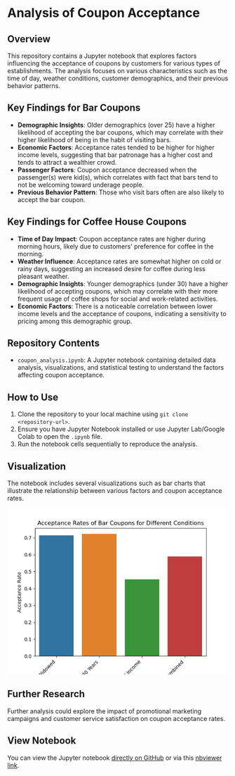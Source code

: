 # Analysis of Coupon Acceptance

## Overview
This repository contains a Jupyter notebook that explores factors influencing the acceptance of coupons by customers for various types of establishments. The analysis focuses on various characteristics such as the time of day, weather conditions, customer demographics, and their previous behavior patterns.

## Key Findings for Bar Coupons
- **Demographic Insights**: Older demographics (over 25) have a higher likelihood of accepting the bar coupons, which may correlate with their
higher likelihood of being in the habit of visiting bars.
- **Economic Factors**: Acceptance rates tended to be higher for higher income levels, suggesting that bar patronage has a higher cost and
tends to attract a wealthier crowd.
- **Passenger Factors**: Coupon acceptance decreased when the passenger(s) were kid(s), which correlates with fact that bars tend to not
be welcoming toward underage people.
- **Previous Behavior Pattern**: Those who visit bars often are also likely to accept the bar coupon.

## Key Findings for Coffee House Coupons
- **Time of Day Impact**: Coupon acceptance rates are higher during morning hours, likely due to customers' preference for coffee in the morning.
- **Weather Influence**: Acceptance rates are somewhat higher on cold or rainy days, suggesting an increased desire for coffee during less pleasant weather.
- **Demographic Insights**: Younger demographics (under 30) have a higher likelihood of accepting coupons, which may correlate with their more frequent usage of coffee shops for social and work-related activities.
- **Economic Factors**: There is a noticeable correlation between lower income levels and the acceptance of coupons, indicating a sensitivity to pricing among this demographic group.

## Repository Contents
- `coupon_analysis.ipynb`: A Jupyter notebook containing detailed data analysis, visualizations, and statistical testing to understand the factors affecting coupon acceptance.

## How to Use
1. Clone the repository to your local machine using `git clone <repository-url>`.
2. Ensure you have Jupyter Notebook installed or use Jupyter Lab/Google Colab to open the `.ipynb` file.
3. Run the notebook cells sequentially to reproduce the analysis.

## Visualization
The notebook includes several visualizations such as bar charts that illustrate the relationship between various factors and coupon acceptance rates.

![Sample Visualization](images/bar_coupon_3_conditions.png)

## Further Research
Further analysis could explore the impact of promotional marketing campaigns and customer service satisfaction on coupon acceptance rates.

## View Notebook
You can view the Jupyter notebook [directly on GitHub](coupon_analysis.ipynb) or via this [nbviewer link](https://nbviewer.org/github/monomial/ucbai-pa-5-1/blob/main/coupon_analysis.ipynb).
